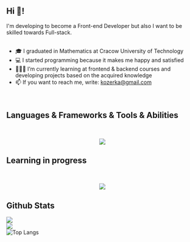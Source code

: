 ## Hi 👋!

<div>
  I'm developing to become a Front-end Developer but also I want to be skilled towards Full-stack.
  <br>
  <br>
  <ul>
    <li>🎓 I graduated in Mathematics at Cracow University of Technology</li>
     <li>💻 I started programming because it makes me happy and satisfied</li>
     <li>👩🏻‍💻 I’m currently learning at frontend & backend courses and developing projects based on the acquired knowledge</li>
     <li>📫 If you want to reach me, write: <a href="mailto: kozerka@gmail.com">kozerka@gmail.com</a></li>
  </ul>
</div>
<br>




<h2>Languages & Frameworks & Tools & Abilities </h2>
<br>
<p align="center">
  <a href="https://skillicons.dev">
    <img src="https://skillicons.dev/icons?i=html,css,js,scss,git,jquery,bootstrap,tailwind,ps,xd,wordpress" />
  </a>
</p>
<h2>Learning in progress</h2>
<br>
<p align="center">
  <a href="https://skillicons.dev">
    <img src="https://skillicons.dev/icons?i=nodejs,expressjs,react,mongodb" />
  </a>
</p>

<h2>Github Stats </h2>

![](https://github-readme-stats-kozerka.vercel.app/api?username=kozerka&theme=dark&hide_border=true&include_all_commits=false&count_private=true)<br/>
![](https://github-readme-streak-stats.herokuapp.com/?user=kozerka&theme=dark&hide_border=true)<br/>
![Top Langs](https://github-readme-stats-kozerka.vercel.app/api/top-langs/?username=kozerka&langs_count=8&layout=compact&theme=dark&hide_border=true)


